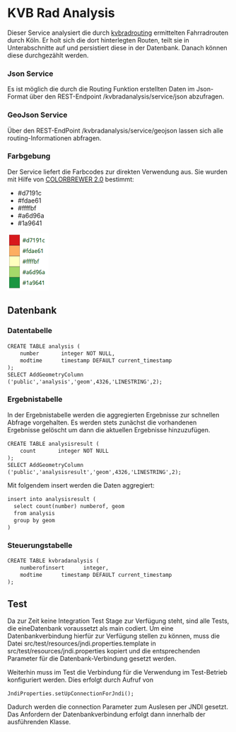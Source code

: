 # KVB Rad Analysis

Dieser Service analysiert die durch [kvbradrouting](https://github.com/codeforcologne/kvbradrouting) ermittelten Fahrradrouten durch Köln. Er holt sich die dort hinterlegten Routen, teilt sie in Unterabschnitte auf und persistiert diese in der Datenbank. Danach können diese durchgezählt werden. 

### Json Service

Es ist möglich die durch die Routing Funktion erstellten Daten im Json-Format über den REST-Endpoint /kvbradanalysis/service/json abzufragen.

### GeoJson Service

Über den REST-EndPoint /kvbradanalysis/service/geojson lassen sich alle routing-Informationen abfragen.

### Farbgebung

Der Service liefert die Farbcodes zur direkten Verwendung aus. Sie wurden mit Hilfe von [COLORBREWER 2.0](http://colorbrewer2.org/) bestimmt:

- #d7191c
- #fdae61
- #ffffbf
- #a6d96a
- #1a9641

![Farbgebung](colorbrewer2.org.png "Diese Farben stehen zur Verfügung")



## Datenbank

### Datentabelle

	CREATE TABLE analysis (
    	number       integer NOT NULL,
    	modtime      timestamp DEFAULT current_timestamp
	);
	SELECT AddGeometryColumn ('public','analysis','geom',4326,'LINESTRING',2);

### Ergebnistabelle

In der Ergebnistabelle werden die aggregierten Ergebnisse zur schnellen Abfrage vorgehalten. Es werden stets zunächst die vorhandenen Ergebnisse gelöscht um dann die aktuellen Ergebnisse hinzuzufügen. 

	CREATE TABLE analysisresult (
    	count       integer NOT NULL
	);
	SELECT AddGeometryColumn ('public','analysisresult','geom',4326,'LINESTRING',2);

Mit folgendem insert werden die Daten aggregiert:

    insert into analysisresult ( 
      select count(number) numberof, geom 
      from analysis 
      group by geom
    )

### Steuerungstabelle

	CREATE TABLE kvbradanalysis (
	    numberofinsert      integer,
	    modtime      timestamp DEFAULT current_timestamp
	);


## Test

Da zur Zeit keine Integration Test Stage zur Verfügung steht, sind alle Tests, die eineDatenbank voraussetzt als main codiert. Um eine Datenbankverbindung hierfür zur Verfügung stellen zu können, muss die Datei src/test/resources/jndi.properties.template in src/test/resources/jndi.properties kopiert und die entsprechenden Parameter für die Datenbank-Verbindung gesetzt werden.

Weiterhin muss im Test die Verbindung für die Verwendung im Test-Betrieb konfiguriert werden. Dies erfolgt durch Aufruf von 		

	JndiProperties.setUpConnectionForJndi();

Dadurch werden die connection Parameter zum Auslesen per JNDI gesetzt. Das Anfordern der Datenbankverbindung erfolgt dann innerhalb der ausführenden Klasse.